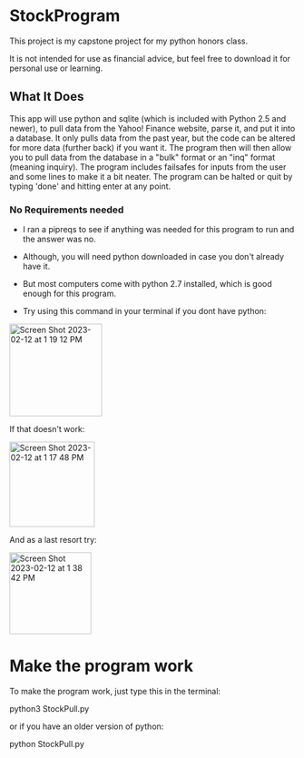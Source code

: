 # StockProgram
This project is my capstone project for my python honors class. 

It is not intended for use as financial advice, but feel free to download it for personal use or learning.

## What It Does
This app will use python and sqlite (which is included with Python 2.5 and newer), to pull data from the Yahoo! Finance website, parse it, and put it into a database. It only pulls data from the past year, but the code can be altered for more data (further back) if you want it. The program then will then allow you to pull data from the database in a "bulk" format or an "inq" format (meaning inquiry). The program includes failsafes for inputs from the user and some lines to make it a bit neater. The program can be halted or quit by typing 'done' and hitting enter at any point.

### No Requirements needed

* I ran a pipreqs to see if anything was needed for this program to run and the answer was no. 

* Although, you will need python downloaded in case you don't already have it. 

* But most computers come with python 2.7 installed, which is good enough for this program.

* Try using this command in your terminal if you dont have python:

<img width="163" alt="Screen Shot 2023-02-12 at 1 19 12 PM" src="https://user-images.githubusercontent.com/123999256/218337823-d1eda334-b6d9-441a-b298-17e4154c7713.png">

If that doesn't work:

<img width="150" alt="Screen Shot 2023-02-12 at 1 17 48 PM" src="https://user-images.githubusercontent.com/123999256/218337756-ffda2b49-53c7-4a32-8299-e219fb547c62.png">


And as a last resort try:

<img width="144" alt="Screen Shot 2023-02-12 at 1 38 42 PM" src="https://user-images.githubusercontent.com/123999256/218338707-230c39b8-d441-49ad-93d7-769684f0c2f0.png">

# Make the program work
To make the program work, just type this in the terminal:

python3 StockPull.py

or if you have an older version of python:

python StockPull.py
